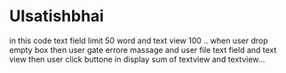 # UIsatishbhai
in this code text field  limit 50 word and text view 100 .. when user drop empty box then user gate errore massage  and user file text field and text view then user click buttone in display sum of textview and textview...
